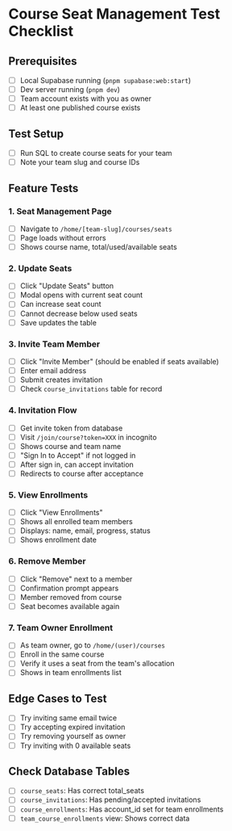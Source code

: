 # Course Seat Management Test Checklist

## Prerequisites
- [ ] Local Supabase running (`pnpm supabase:web:start`)
- [ ] Dev server running (`pnpm dev`)
- [ ] Team account exists with you as owner
- [ ] At least one published course exists

## Test Setup
- [ ] Run SQL to create course seats for your team
- [ ] Note your team slug and course IDs

## Feature Tests

### 1. Seat Management Page
- [ ] Navigate to `/home/[team-slug]/courses/seats`
- [ ] Page loads without errors
- [ ] Shows course name, total/used/available seats

### 2. Update Seats
- [ ] Click "Update Seats" button
- [ ] Modal opens with current seat count
- [ ] Can increase seat count
- [ ] Cannot decrease below used seats
- [ ] Save updates the table

### 3. Invite Team Member
- [ ] Click "Invite Member" (should be enabled if seats available)
- [ ] Enter email address
- [ ] Submit creates invitation
- [ ] Check `course_invitations` table for record

### 4. Invitation Flow
- [ ] Get invite token from database
- [ ] Visit `/join/course?token=XXX` in incognito
- [ ] Shows course and team name
- [ ] "Sign In to Accept" if not logged in
- [ ] After sign in, can accept invitation
- [ ] Redirects to course after acceptance

### 5. View Enrollments
- [ ] Click "View Enrollments"
- [ ] Shows all enrolled team members
- [ ] Displays: name, email, progress, status
- [ ] Shows enrollment date

### 6. Remove Member
- [ ] Click "Remove" next to a member
- [ ] Confirmation prompt appears
- [ ] Member removed from course
- [ ] Seat becomes available again

### 7. Team Owner Enrollment
- [ ] As team owner, go to `/home/(user)/courses`
- [ ] Enroll in the same course
- [ ] Verify it uses a seat from the team's allocation
- [ ] Shows in team enrollments list

## Edge Cases to Test
- [ ] Try inviting same email twice
- [ ] Try accepting expired invitation
- [ ] Try removing yourself as owner
- [ ] Try inviting with 0 available seats

## Check Database Tables
- [ ] `course_seats`: Has correct total_seats
- [ ] `course_invitations`: Has pending/accepted invitations
- [ ] `course_enrollments`: Has account_id set for team enrollments
- [ ] `team_course_enrollments` view: Shows correct data